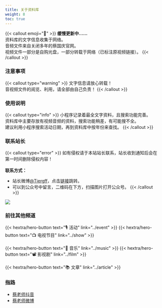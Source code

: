 ```yaml
---
title: 关于资料库
weight: 8
toc: true
---
```



{{< callout emoji="🍰" >}}
**缓慢更新中……**<br>
资料库的文字信息收集于网络。<br>音频文件来自关闭多年的蔡国庆官网。<br>视频文件一部分是自购光盘，一部分转载于网络（已标注原视频链接）。
{{< /callout >}}

### 注意事项

{{< callout type="warning" >}}
文字信息请放心转载！<br>
音视频文件的阅览、利用，请全部由自己负责！
{{< /callout >}}

### 使用说明

{{< callout type="info" >}}
小程序记录着最全文字资料，且搜索功能完善。<br>
资料库中主要存放有视频音频的资料，搜索功能稍差，有可能搜不全。<br>
建议利用小程序搜索活动日期，再到资料库中按年份来查找。
{{< /callout >}}

### 联系站长

{{< callout type="error" >}}
如有侵权请于本站站长联系，站长收到通知后会在第一时间删除侵权内容！<br>
<br>
**联系方式：**
* 站长微博[@Tiergff](https://weibo.com/u/1715034620)，点击[链接](https://weibo.com/u/1715034620)跳转。
* 可以到公众号中留言，二维码在下方，扫描图片打开公众号。
{{< /callout >}}

<img src="../qrcode.jpg">

### 前往其他频道
{{< hextra/hero-button text="🎙️ 活动" link="../event" >}}
{{< hextra/hero-button text="📺 电视节目" link="../show" >}}
<br><br>
{{< hextra/hero-button text="🎻 音乐" link="../music" >}}
{{< hextra/hero-button text="📽️ 影视剧" link="../film" >}}
<br><br>
{{< hextra/hero-button text="📚 文章" link="../article" >}}


### 指路

- [蔡老师抖音](https://www.douyin.com/user/MS4wLjABAAAAbHn3G08HwM_IuI7bnjOjPYmRXvpaMIHd2r3agvSa0HYk0bNoNrd7CMpWq013KoNQ/)
- [蔡老师微博](https://weibo.com/u/6041616816/)

